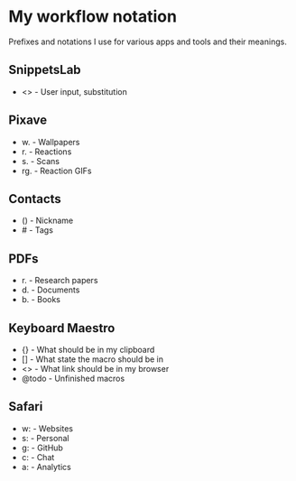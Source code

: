 # My workflow notation

Prefixes and notations I use for various apps and tools and their meanings.

## SnippetsLab

- <> - User input, substitution

## Pixave

- w. - Wallpapers
- r. - Reactions
- s. - Scans
- rg. - Reaction GIFs

## Contacts

- () - Nickname
- \# - Tags

## PDFs

- r. - Research papers
- d. - Documents
- b. - Books

## Keyboard Maestro

- {} - What should be in my clipboard
- [] - What state the macro should be in
- <> - What link should be in my browser
- @todo - Unfinished macros

## Safari

- w: - Websites
- s: - Personal
- g: - GitHub
- c: - Chat
- a: - Analytics
